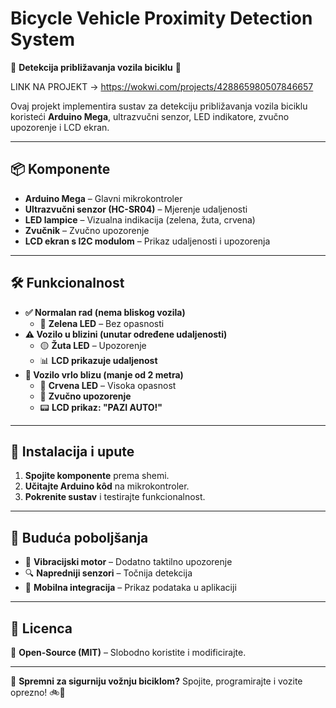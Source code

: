 # Bicycle Vehicle Proximity Detection System  

🚴 **Detekcija približavanja vozila biciklu** 🚗  

LINK NA PROJEKT ->  https://wokwi.com/projects/428865980507846657

Ovaj projekt implementira sustav za detekciju približavanja vozila biciklu koristeći **Arduino Mega**, ultrazvučni senzor, LED indikatore, zvučno upozorenje i LCD ekran.  

---

## 📦 Komponente  
- **Arduino Mega** – Glavni mikrokontroler  
- **Ultrazvučni senzor (HC-SR04)** – Mjerenje udaljenosti  
- **LED lampice** – Vizualna indikacija (zelena, žuta, crvena)  
- **Zvučnik** – Zvučno upozorenje  
- **LCD ekran s I2C modulom** – Prikaz udaljenosti i upozorenja  

---

## 🛠️ Funkcionalnost  
- **✅ Normalan rad (nema bliskog vozila)**  
  - 🔵 **Zelena LED** – Bez opasnosti  
- **⚠️ Vozilo u blizini (unutar određene udaljenosti)**  
  - 🟡 **Žuta LED** – Upozorenje  
  - 📊 **LCD prikazuje udaljenost**  
- **🚨 Vozilo vrlo blizu (manje od 2 metra)**  
  - 🔴 **Crvena LED** – Visoka opasnost  
  - 🔔 **Zvučno upozorenje**  
  - 📟 **LCD prikaz: "PAZI AUTO!"**  

---

## 🔌 Instalacija i upute  
1. **Spojite komponente** prema shemi.  
2. **Učitajte Arduino kôd** na mikrokontroler.  
3. **Pokrenite sustav** i testirajte funkcionalnost.  

---

## 🔮 Buduća poboljšanja  
- 📳 **Vibracijski motor** – Dodatno taktilno upozorenje  
- 🔍 **Napredniji senzori** – Točnija detekcija  
- 📱 **Mobilna integracija** – Prikaz podataka u aplikaciji  

---

## 📜 Licenca  
📌 **Open-Source (MIT)** – Slobodno koristite i modificirajte.  

---

🚀 **Spremni za sigurniju vožnju biciklom?** Spojite, programirajte i vozite oprezno! 🚲💨
